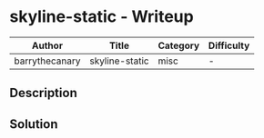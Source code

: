 # skyline-static - Writeup

| Author           | Title             | Category   | Difficulty |
|------------------|-------------------|------------|------------|
| barrythecanary | skyline-static | misc | - |

## Description

## Solution
